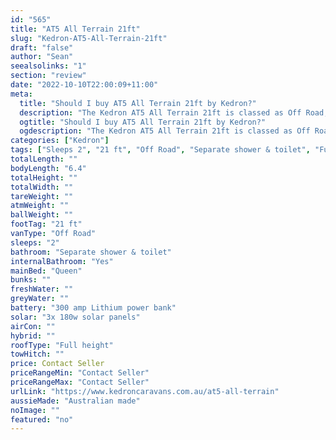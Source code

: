 ```yaml
---
id: "565"
title: "AT5 All Terrain 21ft"
slug: "Kedron-AT5-All-Terrain-21ft"
draft: "false"
author: "Sean"
seealsolinks: "1"
section: "review"
date: "2022-10-10T22:00:09+11:00"
meta:
  title: "Should I buy AT5 All Terrain 21ft by Kedron?"
  description: "The Kedron AT5 All Terrain 21ft is classed as Off Road, and sleeps 2 people. It is Australian made and comes in at 21 ft. It generally has Separate shower & toilet."
  ogtitle: "Should I buy AT5 All Terrain 21ft by Kedron?"
  ogdescription: "The Kedron AT5 All Terrain 21ft is classed as Off Road, and sleeps 2 people. It is Australian made and comes in at 21 ft. It generally has Separate shower & toilet."
categories: ["Kedron"]
tags: ["Sleeps 2", "21 ft", "Off Road", "Separate shower & toilet", "Full height", "Price Unknown", "Australian made"]
totalLength: ""
bodyLength: "6.4"
totalHeight: ""
totalWidth: ""
tareWeight: ""
atmWeight: ""
ballWeight: ""
footTag: "21 ft"
vanType: "Off Road"
sleeps: "2"
bathroom: "Separate shower & toilet"
internalBathroom: "Yes"
mainBed: "Queen"
bunks: ""
freshWater: ""
greyWater: ""
battery: "300 amp Lithium power bank"
solar: "3x 180w solar panels"
airCon: ""
hybrid: ""
roofType: "Full height"
towHitch: ""
price: Contact Seller
priceRangeMin: "Contact Seller"
priceRangeMax: "Contact Seller"
urlLink: "https://www.kedroncaravans.com.au/at5-all-terrain"
aussieMade: "Australian made"
noImage: ""
featured: "no"
---
```


